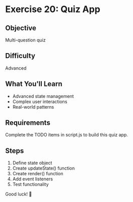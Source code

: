 # Exercise 20: Quiz App

## Objective
Multi-question quiz

## Difficulty
Advanced

## What You'll Learn
- Advanced state management
- Complex user interactions
- Real-world patterns

## Requirements
Complete the TODO items in script.js to build this quiz app.

## Steps
1. Define state object
2. Create updateState() function
3. Create render() function
4. Add event listeners
5. Test functionality

Good luck! 🚀
